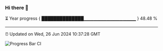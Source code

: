 ### Hi there 👋

⏳ Year progress { ██████████████▁▁▁▁▁▁▁▁▁▁▁▁▁▁▁▁ } 48.48 %

---

⏰ Updated on Wed, 26 Jun 2024 10:37:28 GMT

![Progress Bar CI](https://github.com/IshwaranRudhara/GIT-ACTION/workflows/Progress%20Bar%20CI/badge.svg)
